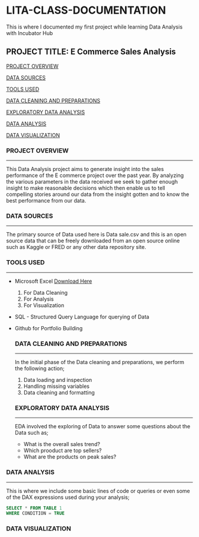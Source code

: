 # LITA-CLASS-DOCUMENTATION
This is where I documented my first project while learning Data Analysis with Incubator Hub
## PROJECT TITLE: E Commerce Sales Analysis

[PROJECT OVERVIEW](#project-overview)

[DATA SOURCES](#data-sources)

[TOOLS USED](#tools-used)

[DATA CLEANING AND PREPARATIONS](#data-cleaning-and-preparations)

[EXPLORATORY DATA ANALYSIS](#exploratory-data-analysis)

[DATA ANALYSIS](#data-analysis)

[DATA VISUALIZATION](#data-visualization)

 
### PROJECT OVERVIEW
---
This Data Analysis project aims to generate insight into the sales performance of the E commerce project over the past year. By analyzing the various parameters in the data received we seek to gather enough insight to make reasonable decisions which then enable us to tell compelling stories around our data from the insight gotten and to know the best performance from our data.

### DATA SOURCES
---
The primary source of Data used here is Data sale.csv and this is an open source data that can be freely downloaded from an open source online such as Kaggle or FRED or any other data repository site.

### TOOLS USED
---
- Microsoft Excel [Download Here](https://www.microsoft.com)
     1. For Data Cleaning
     2. For Analysis
     3. For Visualization
  
- SQL - Structured Query Language for querying of Data
- Github for Portfolio Building

  ### DATA CLEANING AND PREPARATIONS
  ---
  In the initial phase of the Data cleaning and preparations, we perform the following action;
  1. Data loading and inspection
  2. Handling missing variables
  3. Data cleaning and formatting

  ### EXPLORATORY DATA ANALYSIS
  ---
  EDA involved the exploring of Data to answer some questions about the Data such as;
  - What is the overall sales trend?
  - Which prooduct are top sellers?
  - What are the products on peak sales?

 ### DATA ANALYSIS
 ---
 This is where we include some basic lines of code or queries or even some of the DAX expressions used during your analysis;
    
 ```SQL
SELECT * FROM TABLE 1
WHERE CONDITION = TRUE
 ```

 ### DATA VISUALIZATION

    
